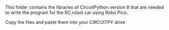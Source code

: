 This folder contains the libraries of CircuitPython version 8 that are needed to write the program for the RC robot car using Robo Pico.

Copy the files and paste them into your CIRCUITPY drive
